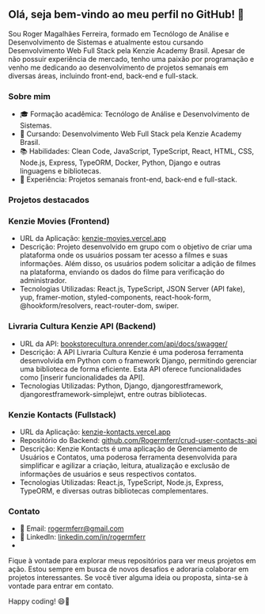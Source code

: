 ## Olá, seja bem-vindo ao meu perfil no GitHub! 👋

Sou Roger Magalhães Ferreira, formado em Tecnólogo de Análise e Desenvolvimento de Sistemas e atualmente estou cursando Desenvolvimento Web Full Stack pela Kenzie Academy Brasil. Apesar de não possuir experiência de mercado, tenho uma paixão por programação e venho me dedicando ao desenvolvimento de projetos semanais em diversas áreas, incluindo front-end, back-end e full-stack.

### Sobre mim

- 🎓 Formação acadêmica: Tecnólogo de Análise e Desenvolvimento de Sistemas.
- 🌱 Cursando: Desenvolvimento Web Full Stack pela Kenzie Academy Brasil.
- 📚 Habilidades: Clean Code, JavaScript, TypeScript, React, HTML, CSS, Node.js, Express, TypeORM, Docker, Python, Django e outras linguagens e bibliotecas.
- 💼 Experiência: Projetos semanais front-end, back-end e full-stack.

### Projetos destacados

### Kenzie Movies (Frontend)

- URL da Aplicação: [kenzie-movies.vercel.app](https://kenzie-movies.vercel.app/)
- Descrição: Projeto desenvolvido em grupo com o objetivo de criar uma plataforma onde os usuários possam ter acesso a filmes e suas informações. Além disso, os usuários podem solicitar a adição de filmes na plataforma, enviando os dados do filme para verificação do administrador.
- Tecnologias Utilizadas: React.js, TypeScript, JSON Server (API fake), yup, framer-motion, styled-components, react-hook-form, @hookform/resolvers, react-router-dom, swiper.

### Livraria Cultura Kenzie API (Backend)

- URL da API: [bookstorecultura.onrender.com/api/docs/swagger/](https://bookstorecultura.onrender.com/api/docs/swagger/)
- Descrição: A API Livraria Cultura Kenzie é uma poderosa ferramenta desenvolvida em Python com o framework Django, permitindo gerenciar uma biblioteca de forma eficiente. Esta API oferece funcionalidades como [inserir funcionalidades da API].
- Tecnologias Utilizadas: Python, Django, djangorestframework, djangorestframework-simplejwt, entre outras bibliotecas.

### Kenzie Kontacts (Fullstack)

- URL da Aplicação: [kenzie-kontacts.vercel.app](https://kenzie-kontacts.vercel.app/)
- Repositório do Backend: [github.com/Rogermferr/crud-user-contacts-api](https://github.com/Rogermferr/crud-user-contacts-api)
- Descrição: Kenzie Kontacts é uma aplicação de Gerenciamento de Usuários e Contatos, uma poderosa ferramenta desenvolvida para simplificar e agilizar a criação, leitura, atualização e exclusão de informações de usuários e seus respectivos contatos.
- Tecnologias Utilizadas: React.js, TypeScript, Node.js, Express, TypeORM, e diversas outras bibliotecas complementares.

### Contato

- 📧 Email: rogermferr@gmail.com
- 💼 LinkedIn: [linkedin.com/in/rogermferr](https://www.linkedin.com/in/rogermferr/)
- 
Fique à vontade para explorar meus repositórios para ver meus projetos em ação. Estou sempre em busca de novos desafios e adoraria colaborar em projetos interessantes. Se você tiver alguma ideia ou proposta, sinta-se à vontade para entrar em contato.

Happy coding! 😄🚀
